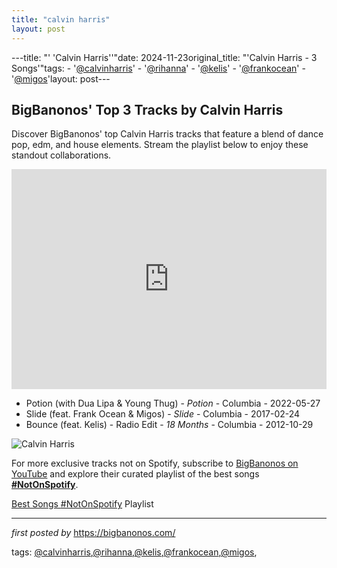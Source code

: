 ```yaml
---
title: "calvin harris"
layout: post
---
```

---title: "' 'Calvin Harris''"date: 2024-11-23original_title: "'Calvin Harris - 3 Songs'"tags:  - '[@calvinharris](/tags/calvinharris/)'  - '[@rihanna](/tags/rihanna/)'  - '[@kelis](/tags/kelis/)'  - '[@frankocean](/tags/frankocean/)'  - '[@migos](/tags/migos/)'layout: post---<h2>BigBanonos' Top 3 Tracks by Calvin Harris</h2> <!--Search Description--><p>Discover BigBanonos' top Calvin Harris tracks that feature a blend of dance pop, edm, and house elements. Stream the playlist below to enjoy these standout collaborations.</p> <!--Spotify Playlist Embed--><iframe allow="autoplay; clipboard-write; encrypted-media; fullscreen; picture-in-picture" allowfullscreen="" frameborder="0" height="352" loading="lazy" src="https://open.spotify.com/embed/playlist/5mZYEhxxjkKAjIE2sSuWzH?utm_source=generator" width="100%"></iframe> <!--Song Listings--><ul> <li>Potion (with Dua Lipa & Young Thug) - <em>Potion</em> - Columbia - 2022-05-27</li> <li>Slide (feat. Frank Ocean & Migos) - <em>Slide</em> - Columbia - 2017-02-24</li> <li>Bounce (feat. Kelis) - Radio Edit - <em>18 Months</em> - Columbia - 2012-10-29</li></ul> <!--Image--><img alt="Calvin Harris" src="https://www.hollywoodreporter.com/wp-content/uploads/2024/02/Calvin-Harris-getty-H-2024.jpg" /><!--Subscribe and Playlist Links--><div>    <p>For more exclusive tracks not on Spotify, subscribe to <a href="https://www.youtube.com/[@BigBanonos](/tags/BigBanonos/)" target="_blank">BigBanonos on YouTube</a> and explore their curated playlist of the best songs <strong>[#NotOnSpotify](/tags/NotOnSpotify/)</strong>.</p>    <p><a href="https://www.youtube.com/playlist?list=PLtuNtuTatqI0kFahUCbtbfenC_ET5O_tr" target="_blank">Best Songs [#NotOnSpotify](/tags/NotOnSpotify/) Playlist<br /></a></p></div><hr /><p><em>first posted by</em> <a href="https://bigbanonos.com/" rel="noopener" target="_new">https://bigbanonos.com/</a></p><p>tags: [@calvinharris](/tags/calvinharris/),[@rihanna](/tags/rihanna/),[@kelis](/tags/kelis/),[@frankocean](/tags/frankocean/),[@migos](/tags/migos/),</p>